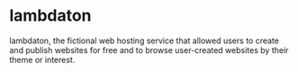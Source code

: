 # lambdaton
lambdaton, the fictional web hosting service that allowed users to create and publish websites for free and to browse user-created websites by their theme or interest.
